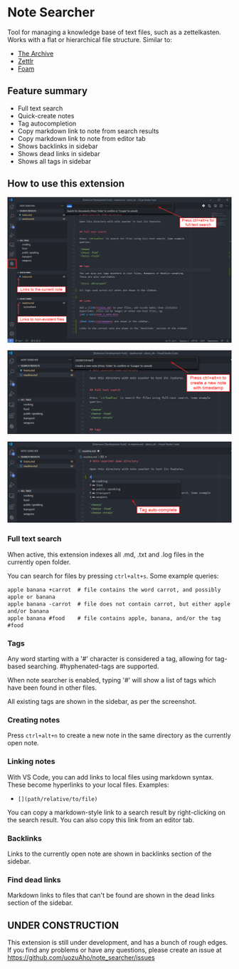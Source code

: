 # Note Searcher

Tool for managing a knowledge base of text files, such as a zettelkasten. Works
with a flat or hierarchical file structure. Similar to:

- [The Archive](https://zettelkasten.de/the-archive/)
- [Zettlr](https://www.zettlr.com/)
- [Foam](https://foambubble.github.io/foam/)


## Feature summary

- Full text search
- Quick-create notes
- Tag autocompletion
- Copy markdown link to note from search results
- Copy markdown link to note from editor tab
- Shows backlinks in sidebar
- Shows dead links in sidebar
- Shows all tags in sidebar


## How to use this extension

![extension screenshot](./img/ext_screenshot.png)

![create a new note](./img/new_note.png)

![tag autocompletion](./img/tag_autocomplete.png)


### Full text search

When active, this extension indexes all .md, .txt and .log files in the
currently open folder.

You can search for files by pressing `ctrl+alt+s`. Some example queries:

```
apple banana +carrot  # file contains the word carrot, and possibly apple or banana
apple banana -carrot  # file does not contain carrot, but either apple and/or banana
apple banana #food    # file contains apple, banana, and/or the tag #food
```


### Tags

Any word starting with a '#' character is considered a tag, allowing for
tag-based searching. #hyphenated-tags are supported.

When note searcher is enabled, typing '#' will show a list of tags which have
been found in other files.

All existing tags are shown in the sidebar, as per the screenshot.


### Creating notes

Press `ctrl+alt+n` to create a new note in the same directory as the currently
open note.


### Linking notes

With VS Code, you can add links to local files using markdown
syntax. These become hyperlinks to your local files. Examples:

- `[](path/relative/to/file)`

You can copy a markdown-style link to a search result by right-clicking on
the search result. You can also copy this link from an editor tab.


### Backlinks

Links to the currently open note are shown in backlinks section of the sidebar.


### Find dead links

Markdown links to files that can't be found are shown in the dead links section
of the sidebar.


## UNDER CONSTRUCTION

This extension is still under development, and has a bunch of rough edges.
If you find any problems or have any questions, please create an issue at
https://github.com/uozuAho/note_searcher/issues
